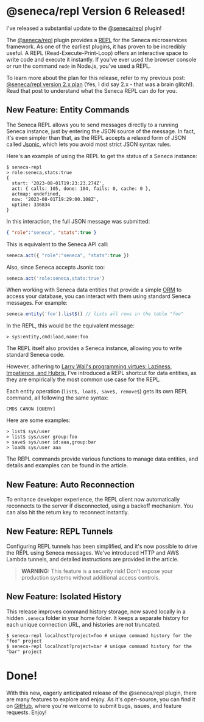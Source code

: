 # @seneca/repl Version 6 Released!

I've released a substantial update to the [@seneca/repl](https://github.com/senecajs/seneca-repl) plugin!

The [@seneca/repl](https://github.com/senecajs/seneca-repl) plugin provides a [REPL](https://en.wikipedia.org/wiki/Read%E2%80%93eval%E2%80%93print_loop) for the Seneca microservices framework. As one of the earliest plugins, it has proven to be incredibly useful. A REPL (Read-Execute-Print-Loop) offers an interactive space to write code and execute it instantly. If you've ever used the browser console or run the command `node` in Node.js, you've used a REPL.

To learn more about the plan for this release, refer to my previous post: [@seneca/repl version 2.x plan](http://www.richardrodger.com/2023/07/26/seneca-repl-version-2-x-plan/) (Yes, I did say 2.x - that was a brain glitch!). Read that post to understand what the Seneca REPL can do for you.

## New Feature: Entity Commands

The Seneca REPL allows you to send messages directly to a running Seneca instance, just by entering the JSON source of the message. In fact, it's even simpler than that, as the REPL accepts a relaxed form of JSON called [Jsonic](https://github.com/jsonicjs/jsonic), which lets you avoid most strict JSON syntax rules.

Here's an example of using the REPL to get the status of a Seneca instance:

```shell
$ seneca-repl
> role:seneca,stats:true
{
  start: '2023-08-01T19:23:23.274Z',
  act: { calls: 105, done: 104, fails: 0, cache: 0 },
  actmap: undefined,
  now: '2023-08-01T19:29:00.108Z',
  uptime: 336834
}
```

In this interaction, the full JSON message was submitted:

```json
{ "role":"seneca", "stats":true }
```

This is equivalent to the Seneca API call:

```javascript
seneca.act({ "role":"seneca", "stats":true })
```

Also, since Seneca accepts Jsonic too:

```javascript
seneca.act('role:seneca,stats:true')
```

When working with Seneca data entities that provide a simple [ORM](https://en.wikipedia.org/wiki/Object%E2%80%93relational_mapping) to access your database, you can interact with them using standard Seneca messages. For example:

```javascript
seneca.entity('foo').list$() // lists all rows in the table "foo"
```

In the REPL, this would be the equivalent message:

```shell
> sys:entity,cmd:load,name:foo
```

The REPL itself also provides a Seneca instance, allowing you to write standard Seneca code.

However, adhering to [Larry Wall's programming virtues: Laziness, Impatience, and Hubris](https://thethreevirtues.com/), I've introduced a REPL shortcut for data entities, as they are empirically the most common use case for the REPL.

Each entity operation (`list$, load$, save$, remove$`) gets its own REPL command, all following the same syntax:

```shell
CMD$ CANON [QUERY]
```

Here are some examples:

```shell
> list$ sys/user
> list$ sys/user group:foo
> save$ sys/user id:aaa,group:bar
> load$ sys/user aaa
```

The REPL commands provide various functions to manage data entities, and details and examples can be found in the article.

## New Feature: Auto Reconnection

To enhance developer experience, the REPL client now automatically reconnects to the server if disconnected, using a backoff mechanism. You can also hit the return key to reconnect instantly.

## New Feature: REPL Tunnels

Configuring REPL tunnels has been simplified, and it's now possible to drive the REPL using Seneca messages. We've introduced HTTP and AWS Lambda tunnels, and detailed instructions are provided in the article.

> **WARNING:** This feature is a security risk! Don't expose your production systems without additional access controls.

## New Feature: Isolated History

This release improves command history storage, now saved locally in a hidden `.seneca` folder in your home folder. It keeps a separate history for each unique connection URL, and histories are not truncated.

```shell
$ seneca-repl localhost?project=foo # unique command history for the "foo" project
$ seneca-repl localhost?project=bar # unique command history for the "bar" project
```

# Done!

With this new, eagerly anticipated release of the @seneca/repl plugin, there are many features to explore and enjoy. As it's open-source, you can find it on [GitHub](https://github.com/senecajs/seneca-repl), where you're welcome to submit bugs, issues, and feature requests. Enjoy!
